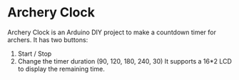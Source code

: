 Archery Clock
======
Archery Clock is an Arduino DIY project to make a countdown timer for archers. It has two buttons: 
  1. Start / Stop
  2. Change the timer duration (90, 120, 180, 240, 30)
It supports a 16*2 LCD to display the remaining time.

